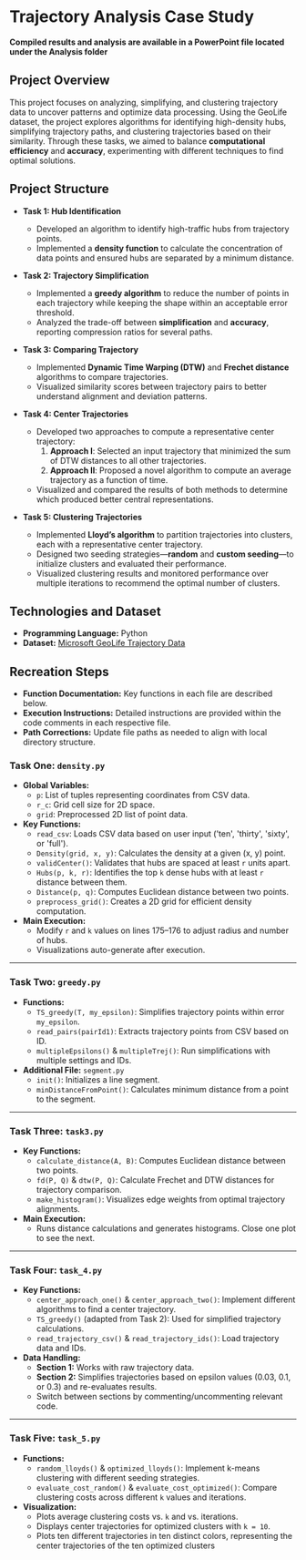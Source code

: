# Trajectory Analysis Case Study
**Compiled results and analysis are available in a PowerPoint file located under the Analysis folder**


## Project Overview
This project focuses on analyzing, simplifying, and clustering trajectory data to uncover patterns and optimize data processing. Using the GeoLife dataset, the project explores algorithms for identifying high-density hubs, simplifying trajectory paths, and clustering trajectories based on their similarity. Through these tasks, we aimed to balance **computational efficiency** and **accuracy**, experimenting with different techniques to find optimal solutions.


## **Project Structure**
- **Task 1: Hub Identification**
   - Developed an algorithm to identify high-traffic hubs from trajectory points.
   - Implemented a **density function** to calculate the concentration of data points and ensured hubs are separated by a minimum distance.

- **Task 2: Trajectory Simplification**
   - Implemented a **greedy algorithm** to reduce the number of points in each trajectory while keeping the shape within an acceptable error threshold.
   - Analyzed the trade-off between **simplification** and **accuracy**, reporting compression ratios for several paths.

- **Task 3: Comparing Trajectory**
   - Implemented **Dynamic Time Warping (DTW)** and **Frechet distance** algorithms to compare trajectories.
   - Visualized similarity scores between trajectory pairs to better understand alignment and deviation patterns.

- **Task 4: Center Trajectories**
   - Developed two approaches to compute a representative center trajectory:
     1. **Approach I**: Selected an input trajectory that minimized the sum of DTW distances to all other trajectories.
     2. **Approach II**: Proposed a novel algorithm to compute an average trajectory as a function of time.
   - Visualized and compared the results of both methods to determine which produced better central representations.

- **Task 5: Clustering Trajectories**
   - Implemented **Lloyd’s algorithm** to partition trajectories into clusters, each with a representative center trajectory.
   - Designed two seeding strategies—**random** and **custom seeding**—to initialize clusters and evaluated their performance.
   - Visualized clustering results and monitored performance over multiple iterations to recommend the optimal number of clusters.


## **Technologies and Dataset**
- **Programming Language:** Python
- **Dataset:** [Microsoft GeoLife Trajectory Data](https://www.microsoft.com/en-us/download/details.aspx?id=52367)


## **Recreation Steps**  
- **Function Documentation:** Key functions in each file are described below.  
- **Execution Instructions:** Detailed instructions are provided within the code comments in each respective file.  
- **Path Corrections:** Update file paths as needed to align with local directory structure.  

### **Task One: `density.py`**  
- **Global Variables:**
  - `p`: List of tuples representing coordinates from CSV data.
  - `r_c`: Grid cell size for 2D space.
  - `grid`: Preprocessed 2D list of point data.
- **Key Functions:**
  - `read_csv`: Loads CSV data based on user input ('ten', 'thirty', 'sixty', or 'full').
  - `Density(grid, x, y)`: Calculates the density at a given (x, y) point.
  - `validCenter()`: Validates that hubs are spaced at least `r` units apart.
  - `Hubs(p, k, r)`: Identifies the top `k` dense hubs with at least `r` distance between them.
  - `Distance(p, q)`: Computes Euclidean distance between two points.
  - `preprocess_grid()`: Creates a 2D grid for efficient density computation.
- **Main Execution:**  
  - Modify `r` and `k` values on lines 175–176 to adjust radius and number of hubs.  
  - Visualizations auto-generate after execution.

--- 

### **Task Two: `greedy.py`**  
- **Functions:**
  - `TS_greedy(T, my_epsilon)`: Simplifies trajectory points within error `my_epsilon`.
  - `read_pairs(pairId1)`: Extracts trajectory points from CSV based on ID.
  - `multipleEpsilons()` & `multipleTrej()`: Run simplifications with multiple settings and IDs.
- **Additional File:** `segment.py`
  - `init()`: Initializes a line segment.
  - `minDistanceFromPoint()`: Calculates minimum distance from a point to the segment.

---

### **Task Three: `task3.py`**  
- **Key Functions:**
  - `calculate_distance(A, B)`: Computes Euclidean distance between two points.
  - `fd(P, Q)` & `dtw(P, Q)`: Calculate Frechet and DTW distances for trajectory comparison.
  - `make_histogram()`: Visualizes edge weights from optimal trajectory alignments.
- **Main Execution:**  
  - Runs distance calculations and generates histograms. Close one plot to see the next.

---

### **Task Four: `task_4.py`**  
- **Key Functions:**
  - `center_approach_one()` & `center_approach_two()`: Implement different algorithms to find a center trajectory.
  - `TS_greedy()` (adapted from Task 2): Used for simplified trajectory calculations.
  - `read_trajectory_csv()` & `read_trajectory_ids()`: Load trajectory data and IDs.
- **Data Handling:**  
  - **Section 1:** Works with raw trajectory data.  
  - **Section 2:** Simplifies trajectories based on epsilon values (0.03, 0.1, or 0.3) and re-evaluates results.  
  - Switch between sections by commenting/uncommenting relevant code.

---

### **Task Five: `task_5.py`**  
- **Functions:**
  - `random_lloyds()` & `optimized_lloyds()`: Implement k-means clustering with different seeding strategies.
  - `evaluate_cost_random()` & `evaluate_cost_optimized()`: Compare clustering costs across different `k` values and iterations.
- **Visualization:**  
  - Plots average clustering costs vs. `k` and vs. iterations.
  - Displays center trajectories for optimized clusters with `k = 10`.
  - Plots ten different trajectories in ten distinct colors, representing the center trajectories of the ten optimized clusters
